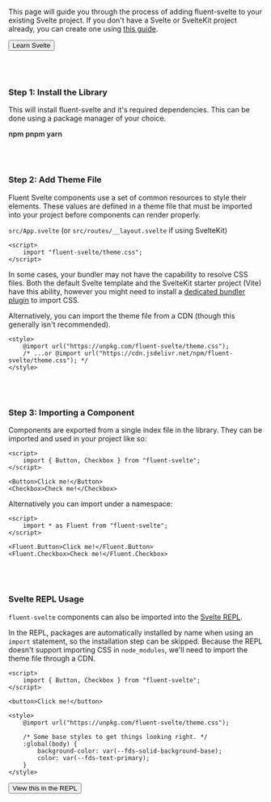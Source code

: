 <script lang="ts">
    import { InfoBar, Button } from '$lib';
    import { CopyBox } from '$site/lib';
</script>

This page will guide you through the process of adding fluent-svelte to your existing Svelte project. If you don't have a Svelte or SvelteKit project already, you can create one using [this guide](https://svelte.dev/blog/the-easiest-way-to-get-started).

<InfoBar severity="attention" title="Before We Start" message="This tutorial assumes you have basic knowledge of Svelte.">
    <Button slot="action" variant="accent">
        Learn Svelte
    </Button>
</InfoBar>

### Step 1: Install the Library

This will install fluent-svelte and it's required dependencies. This can be done using a package manager of your choice.

<label>
    npm
    <CopyBox value="npm i --save-dev fluent-svelte" />
</label>

<label>
    pnpm
    <CopyBox value="pnpm i --save-dev fluent-svelte" />
</label>

<label>
    yarn
    <CopyBox value="yarn add --dev fluent-svelte" />
</label>

### Step 2: Add Theme File

Fluent Svelte components use a set of common resources to style their elements. These values are defined in a theme file that must be imported into your project before components can render properly.

`src/App.svelte` (or `src/routes/__layout.svelte` if using SvelteKit)

```svelte
<script>
	import "fluent-svelte/theme.css";
</script>
```

<InfoBar title="Bundler Support" severity="caution">
    In some cases, your bundler may not have the capability to resolve CSS files. Both the default Svelte template and the SvelteKit starter project (Vite) have this ability, however you might need to install a <a href="https://gist.github.com/Tropix126/6306afeffbcc551425d5658b856e8c4c" target="_blank" rel="noreferrer noopener">dedicated bundler plugin</a> to import CSS.
</InfoBar>

Alternatively, you can import the theme file from a CDN (though this generally isn't recommended).

```svelte
<style>
	@import url("https://unpkg.com/fluent-svelte/theme.css");
	/* ...or @import url("https://cdn.jsdelivr.net/npm/fluent-svelte/theme.css"); */
</style>
```

### Step 3: Importing a Component

Components are exported from a single index file in the library. They can be imported and used in your project like so:

```svelte example
<script>
	import { Button, Checkbox } from "fluent-svelte";
</script>

<Button>Click me!</Button>
<Checkbox>Check me!</Checkbox>
```

Alternatively you can import under a namespace:

```svelte
<script>
	import * as Fluent from "fluent-svelte";
</script>

<Fluent.Button>Click me!</Fluent.Button>
<Fluent.Checkbox>Check me!</Fluent.Checkbox>
```

### Svelte REPL Usage

`fluent-svelte` components can also be imported into the [Svelte REPL](https://svelte.dev/repl/).

In the REPL, packages are automatically installed by name when using an `import` statement, so the installation step can be skipped. Because the REPL doesn't support importing CSS in `node_modules`, we'll need to import the theme file through a CDN.

```svelte
<script>
	import { Button, Checkbox } from "fluent-svelte";
</script>

<button>Click me!</button>

<style>
	@import url("https://unpkg.com/fluent-svelte/theme.css");

	/* Some base styles to get things looking right. */
	:global(body) {
		background-color: var(--fds-solid-background-base);
		color: var(--fds-text-primary);
	}
</style>
```

<Button variant="hyperlink" href="https://svelte.dev/repl/2a30b6d202d24fb6b14783132b86b706" target="_blank" rel="noreferrer noopener">View this in the REPL</Button>

<style>
    h3 {
        margin-block-start: 72px !important;
    }

    label {
        font-weight: 600;
    }
</style>
